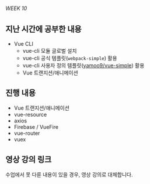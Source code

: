###### WEEK 10

## 지난 시간에 공부한 내용

- Vue CLI
  - vue-cli 모듈 글로벌 설치
  - vue-cli 공식 템플릿(`webpack-simple`) 활용
  - vue-cli 사용자 정의 템플릿([yamoo9/vue-simple](https://github.com/yamoo9/vue-simple)) 활용
  - Vue 트랜지션/애니메이션

## 진행 내용

- Vue 트랜지션/애니메이션
- vue-resource
- axios
- Firebase / VueFire
- vue-router
- vuex

## 영상 강의 링크

수업에서 못 다룬 내용이 있을 경우, 영상 강의로 대체합니다.

<!-- 1. [Vue CLI 를 활용하여 프로젝트 설정](https://youtu.be/dPIGb6xIA2M)
1. [단일 엘리먼트 전환 효과](https://youtu.be/NnSBwArlNeA)
1. [슬라이드 전환 효과](https://youtu.be/eKQ4VIWMgmw)
1. [바운스 효과 및 초기 로딩 시 애니메이션 적용 속성](https://youtu.be/9nVp4PvkfOY)
1. [Animate.css 라이브러리 활용 방법](https://youtu.be/CJdTOf3eQBo)
1. [애니메이션 유형 동적 변경](https://youtu.be/aXd1l0BU2H4)
1. [엘리먼트 사이 전환 효과](https://youtu.be/9TNIjxb6vHQ)
1. [컴포넌트 사이 전환 효과](https://youtu.be/BHLyUVV05bE)
1. [리스트 트랜지션](https://youtu.be/ejk_nsGNKlM)
1. [Lodash 라이브러리를 활용한 셔플 효과](https://youtu.be/PCSJ5gja5dE) -->